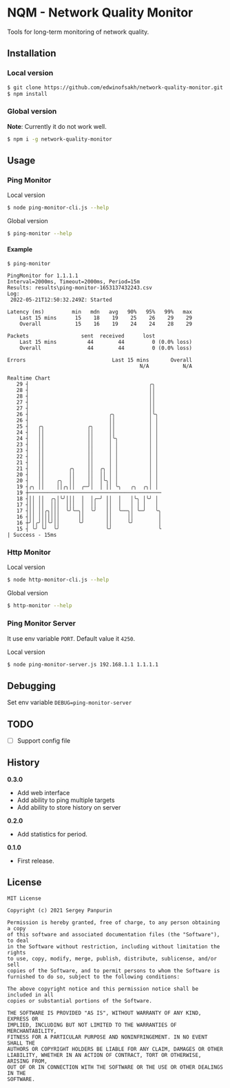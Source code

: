 # NQM - Network Quality Monitor

Tools for long-term monitoring of network quality.

## Installation

### Local version

```bash
$ git clone https://github.com/edwinofsakh/network-quality-monitor.git
$ npm install
```

### Global version

**Note**: Currently it do not work well.

```bash
$ npm i -g network-quality-monitor
```

## Usage

### Ping Monitor

Local version
```bash
$ node ping-monitor-cli.js --help
```

Global version
```bash
$ ping-monitor --help
```

#### Example

```text
$ ping-monitor

PingMonitor for 1.1.1.1
Interval=2000ms, Timeout=2000ms, Period=15m
Results: results\ping-monitor-1653137432243.csv
Log:
 2022-05-21T12:50:32.249Z: Started

Latency (ms)         min   mdn   avg   90%   95%   99%   max
    Last 15 mins      15    18    19    25    26    29    29
    Overall           15    16    19    24    24    28    29

Packets                 sent  received      lost
    Last 15 mins          44        44         0 (0.0% loss)
    Overall               44        44         0 (0.0% loss)

Errors                            Last 15 mins       Overall
                                           N/A           N/A

Realtime Chart
   29 ┤                                       ╭╮
   28 ┤                                       ││
   28 ┤                                       ││
   27 ┤                                       ││
   27 ┤                                       ││
   26 ┤                          ╭╮           │╰╮
   26 ┤                          ││           │ │
   25 ┤   ╭╮              ╭╮     ││           │ │
   24 ┤   ││              ││     ││           │ │
   24 ┤   ││              ││     │╰╮          │ │
   23 ┤   ││              ││     │ │          │ │
   23 ┤   ││              ││     │ │          │ │
   22 ┤   ││              ││     │ │          │ │
   21 ┤   ││              ││     │ │          │ │
   21 ┤   ││        ╭╮    ││  ╭╮ │ │          │ │
   20 ┤   ││        ││    ││  ││ │ │          │ │
   20 ┤   ││    ╭╮  ││    ││  │╰╮│ │          │ │
   19 ┤╭╮ ││    ││╭╮││  ╭─╯│  │ ││ ╰╮   ╭╮  ╭╮│ │
   19 ┼───────────────────────────────────────────
   18 ┤││ ││  ╭╮│╰╯│││  │  │╭─╯ ││  │   │╰╮ │╰╯ │
   17 ┤││ ││  │││  │││  │  ││   ││  │   │ │ │   │
   17 ┤││ ││╭╮│││  ╰╯╰─╮│  ╰╯   ││  ╰──╮│ ╰─╯   ╰╮
   16 ┤││ │││││││      ││       ││     ││        │
   16 ┼╯│╭╯││╰╯││      ╰╯       ││     ╰╯        │
   15 ┤ ╰╯ ╰╯  ╰╯               ╰╯               ╰
| Success - 15ms
```

### Http Monitor

Local version
```bash
$ node http-monitor-cli.js --help
```

Global version
```bash
$ http-monitor --help
```

### Ping Monitor Server

It use env variable `PORT`. Default value it `4250`.

Local version
```bash
$ node ping-monitor-server.js 192.168.1.1 1.1.1.1
```

## Debugging

Set env variable `DEBUG=ping-monitor-server`

## TODO

- [ ] Support config file

## History

**0.3.0**

- Add web interface
- Add ability to ping multiple targets
- Add ability to store history on server

**0.2.0**

- Add statistics for period.

**0.1.0**

- First release.

## License

```
MIT License

Copyright (c) 2021 Sergey Panpurin

Permission is hereby granted, free of charge, to any person obtaining a copy
of this software and associated documentation files (the "Software"), to deal
in the Software without restriction, including without limitation the rights
to use, copy, modify, merge, publish, distribute, sublicense, and/or sell
copies of the Software, and to permit persons to whom the Software is
furnished to do so, subject to the following conditions:

The above copyright notice and this permission notice shall be included in all
copies or substantial portions of the Software.

THE SOFTWARE IS PROVIDED "AS IS", WITHOUT WARRANTY OF ANY KIND, EXPRESS OR
IMPLIED, INCLUDING BUT NOT LIMITED TO THE WARRANTIES OF MERCHANTABILITY,
FITNESS FOR A PARTICULAR PURPOSE AND NONINFRINGEMENT. IN NO EVENT SHALL THE
AUTHORS OR COPYRIGHT HOLDERS BE LIABLE FOR ANY CLAIM, DAMAGES OR OTHER
LIABILITY, WHETHER IN AN ACTION OF CONTRACT, TORT OR OTHERWISE, ARISING FROM,
OUT OF OR IN CONNECTION WITH THE SOFTWARE OR THE USE OR OTHER DEALINGS IN THE
SOFTWARE.
```
